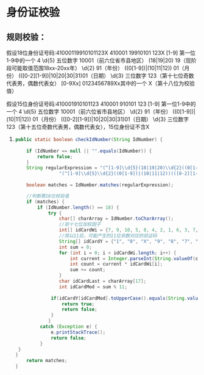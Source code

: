 # 身份证校验

## 规则校验：

假设18位身份证号码:41000119910101123X  410001 19910101 123X
        [1-9] 第一位1-9中的一个      4
        \\d{5} 五位数字           10001（前六位省市县地区）
        (18|19|20)                19（现阶段可能取值范围18xx-20xx年）
        \\d{2}                    91（年份）
        ((0[1-9])|(10|11|12))     01（月份）
        (([0-2][1-9])|10|20|30|31)01（日期）
        \\d{3} 三位数字            123（第十七位奇数代表男，偶数代表女）
        [0-9Xx] 0123456789Xx其中的一个 X（第十八位为校验值）

假设15位身份证号码:410001910101123  410001 910101 123
        [1-9] 第一位1-9中的一个      4
        \\d{5} 五位数字           10001（前六位省市县地区）
        \\d{2}                    91（年份）
        ((0[1-9])|(10|11|12))     01（月份）
        (([0-2][1-9])|10|20|30|31)01（日期）
        \\d{3} 三位数字            123（第十五位奇数代表男，偶数代表女），15位身份证不含X



1. ```java
   public static boolean checkIdNumber(String IdNumber) {
       
       if (IdNumber == null || "".equals(IdNumber)) {
           return false;
       }
       String regularExpression = "(^[1-9]\\d{5}(18|19|20)\\d{2}((0[1-9])|(10|11|12))(([0-2][1-9])|10|20|30|31)\\d{3}[0-9Xx]$)|" +
                   "(^[1-9]\\d{5}\\d{2}((0[1-9])|(10|11|12))(([0-2][1-9])|10|20|30|31)\\d{3}$)";
                                              
       boolean matches = IdNumber.matches(regularExpression);    
   
       //判断第18位校验值    
       if (matches) {
           if (IdNumber.length() == 18) {
               try {
                   char[] charArray = IdNumber.toCharArray();
                   //前十七位加权因子
                   int[] idCardWi = {7, 9, 10, 5, 8, 4, 2, 1, 6, 3, 7, 9, 10, 5, 8, 4, 2};
                   //除以11后，可能产生的11位余数对应的验证码
                   String[] idCardY = {"1", "0", "X", "9", "8", "7", "6", "5", "4", "3", "2"}; 
                   int sum = 0;               
                   for (int i = 0; i < idCardWi.length; i++) {                    
                       int current = Integer.parseInt(String.valueOf(charArray[i]));
                       int count = current * idCardWi[i];                    
                       sum += count;                
                   }                
                   char idCardLast = charArray[17];                
                   int idCardMod = sum % 11; 
                 
                if(idCardY[idCardMod].toUpperCase().equals(String.valueOf(idCardLast).toUpperCase())){
                    return true;                                                                                 } else {
                    return false;
                }
               } 
    		catch (Exception e) {                
        		e.printStackTrace();                
        		return false;            
    		}        
   	}    
   }    
       return matches;
   }
   ```